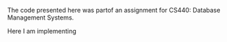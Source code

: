 The code presented here was partof an assignment for CS440: Database Management Systems.

Here I am implementing
